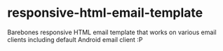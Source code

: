 # responsive-html-email-template
Barebones responsive HTML email template that works on various email clients including default Android email client :P
